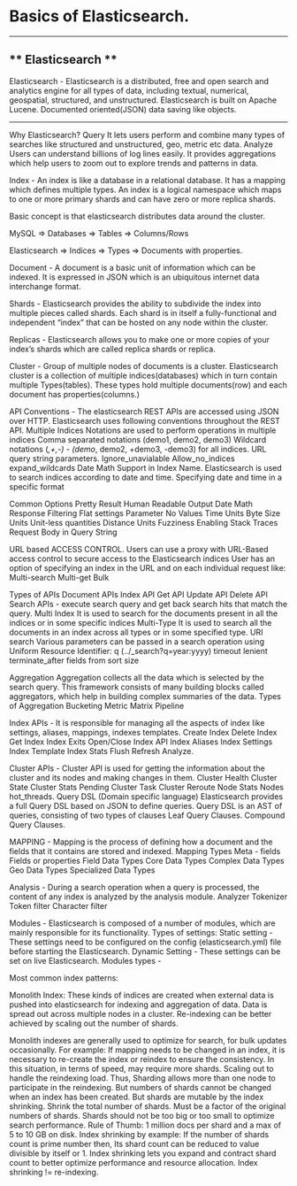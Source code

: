 # Basics of Elasticsearch. 
---
** Elasticsearch **
---

Elasticsearch - Elasticsearch is a distributed, free and open search and analytics engine for all types of data, including textual, numerical, geospatial, structured, and unstructured. Elasticsearch is built on Apache Lucene. Documented oriented(JSON) data saving like objects. 

---



Why Elasticsearch?
Query
It lets users perform and combine many types of searches like structured and unstructured, geo, metric etc data. 
Analyze	
 Users can understand billions of log lines easily.
It provides aggregations which help users to zoom out to explore trends and patterns in data.

Index - 
An index is  like a database in a relational database. It has a mapping which defines multiple types.
An index is a logical namespace which maps to one or more primary shards and can have zero or more replica shards.

Basic concept is that elasticsearch distributes data around the cluster.

MySQL ⇒ Databases ⇒ Tables ⇒ Columns/Rows

Elasticsearch ⇒ Indices ⇒ Types ⇒ Documents with properties.

Document - A document is a basic unit of information which can be indexed. It is expressed in JSON which is an ubiquitous internet data interchange format.

Shards - Elasticsearch provides the ability to subdivide the index into multiple pieces called shards. Each shard is in itself a fully-functional and independent “index” that can be hosted on any node within the cluster.

Replicas - Elasticsearch allows you to make one or more copies of your index’s shards which are called replica shards or replica.

Cluster - Group of multiple nodes of documents is a cluster.
Elasticsearch cluster is a collection of multiple indices(databases) which in turn contain multiple Types(tables). These types hold multiple documents(row) and each document has properties(columns.)


API Conventions - The elasticsearch REST APIs are accessed using JSON over HTTP. Elasticsearch uses following conventions throughout the REST API.
Multiple Indices
Notations are used to perform operations in multiple indices
Comma separated notations (demo1, demo2, demo3)
Wildcard notations (*,+,-) - (demo*, demo2, +demo3, -demo3) for all indices.
URL query string parameters.
Ignore_unavialable
Allow_no_indices
expand_wildcards
Date Math Support in Index Name.
Elasticsearch is used to search indices according to date and time.
Specifying date and time in a specific format

Common Options
Pretty Result
Human Readable Output
Date Math
Response Filtering
Flat settings
Parameter
No Values
Time Units
Byte Size Units
Unit-less quantities
Distance Units
Fuzziness
Enabling Stack Traces
Request Body in Query String


URL based ACCESS CONTROL.
Users can use a proxy with URL-Based access control to secure access to the Elasticsearch indices
User has an option of specifying an index in the URL and on each individual request like:
Multi-search
Multi-get
Bulk


Types of APIs
Document APIs
Index API
Get API
Update API
Delete API
Search APIs - execute search query and get back search hits that match the query.
Multi Index 
It is used to search for the documents present in all the indices or in some specific indices
Multi-Type
It is used to search all the documents in an index across all types or in some specified type.
URI search
Various parameters can be passed in a search operation using Uniform Resource Identifier:
q (../_search?q=year:yyyy)
timeout
lenient
terminate_after
fields
from
sort
size


Aggregation
Aggregation collects all the data which is selected by the search query. This framework consists of many building blocks called aggregators, which help in building complex summaries of the data.
Types of Aggregation
Bucketing
Metric
Matrix
Pipeline

Index APIs - It is responsible for managing all the aspects of index like settings, aliases, mappings, indexes templates.
Create Index
Delete Index
Get Index
Index Exits
Open/Close Index API
Index Aliases
Index Settings
Index Template
Index Stats
Flush
Refresh
Analyze.

Cluster APIs - Cluster API is used for getting the information about the cluster and its nodes and making changes in them.
Cluster Health
Cluster State
Cluster Stats
Pending Cluster Task
Cluster Reroute
Node Stats
Nodes hot_threads.
Query DSL (Domain specific language)
Elasticsearch provides a full Query DSL based on JSON to define queries. Query DSL is an AST of queries, consisting of two types of clauses
Leaf Query Clauses.
Compound Query Clauses.


MAPPING  - Mapping is the process of defining how a document and the fields that it contains are stored and indexed.
Mapping Types 
Meta - fields
Fields or properties
Field Data Types
Core Data Types
Complex Data Types
Geo Data Types
Specialized Data Types

Analysis -  During a search operation when a query is processed, the content of any index is analyzed by the analysis module.
Analyzer 
Tokenizer
Token filter
Character filter

Modules - Elasticsearch is composed of a number of modules, which are mainly responsible for its functionality.
Types of settings:
Static setting -  These settings need to be configured on the config (elasticsearch.yml) file before starting the Elasticsearch.
Dynamic Setting - These settings can be set on live Elasticsearch.
Modules types - 

Most common index patterns:

Monolith Index:
These kinds of indices are created when external data is pushed into elasticsearch for indexing and aggregation of data. Data is spread out across multiple nodes in a cluster. 
Re-indexing can be better achieved by scaling out the number of shards.






Monolith indexes are generally used to optimize for search, for bulk updates occasionally. 
For example: If mapping needs to be changed in an index, it is necessary to re-create the index or reindex to ensure the consistency. 
In this situation, in terms of speed, may require more shards. Scaling out to handle the reindexing load. Thus, Sharding allows more than one node to participate in the reindexing. But numbers of shards cannot be changed when an index has been created.
But shards are mutable by the index shrinking.
Shrink the total number of shards.
Must be a factor of the original numbers of shards.
Shards should not be too big or too small to optimize search performance.
Rule of Thumb: 1 million docs per shard and a max of 5 to 10 GB on disk.
Index shrinking by example: If the number of shards count is prime number then, Its shard count can be reduced to value divisible by itself or 1.
Index shrinking lets you expand and contract shard count to better optimize performance and resource allocation.
Index shrinking != re-indexing.

